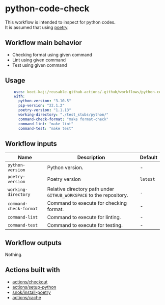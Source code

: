 # python-code-check

This workflow is intended to inspect for python codes.  
It is assumed that using [poetry].  

## Workflow main behavior

- Checking format using given command
- Lint using given command
- Test using given command

## Usage

```yaml
    uses: koei-kaji/reusable-github-actions/.github/workflows/python-code-check.yaml@{ref}
    with:
      python-version: "3.10.5"
      pip-version: "22.1.2"
      poetry-version: "1.1.13"
      working-directory: "./test_stubs/python/"
      command-check-format: "make format-check"
      command-lint: "make lint"
      command-test: "make test"
```

## Workflow inputs

| Name                   | Description                                                         | Default  |
|------------------------|---------------------------------------------------------------------|----------|
| `python-version`       | Python version.                                                     | -        |
| `poetry-version`       | Poetry version                                                      | `latest` |
| `working-directory`    | Relative directory path under `GITHUB_WORKSPACE` to the repository. | `.`      |
| `command-check-format` | Command to execute for checking format.                             | -        |
| `command-lint`         | Command to execute for linting.                                     | -        |
| `command-test`         | Command to execute for testing.                                     | -        |

## Workflow outputs

Nothing.  

## Actions built with

- [actions/checkout]
- [actions/setup-python]
- [snok/install-poetry]
- [actions/cache]

[poetry]: https://github.com/python-poetry/poetry

[actions/checkout]: https://github.com/marketplace/actions/checkout
[actions/setup-python]: https://github.com/marketplace/actions/setup-python
[snok/install-poetry]: https://github.com/marketplace/actions/install-poetry-action
[actions/cache]: https://github.com/marketplace?type=actions&query=cache+
